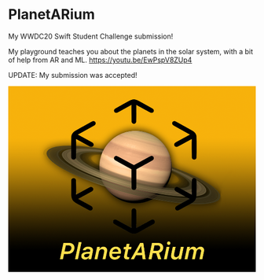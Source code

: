 # PlanetARium
My WWDC20 Swift Student Challenge submission!

My playground teaches you about the planets in the solar system, with a bit of help from AR and ML.
https://youtu.be/EwPspV8ZUp4

UPDATE: My submission was accepted! 

![icon](https://github.com/Priva28/PlanetARium/blob/master/icon%20large.png?raw=true)
